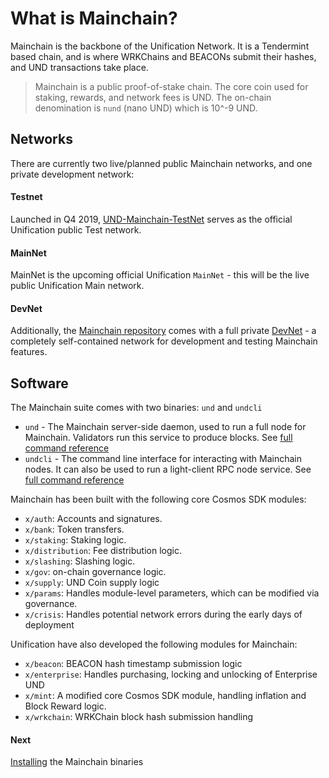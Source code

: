 # What is Mainchain?

Mainchain is the backbone of the Unification Network. It is a Tendermint based chain, and is where WRKChains and BEACONs submit their hashes, and UND transactions take place.

>Mainchain is a public proof-of-stake chain. The core coin used for staking,
>rewards, and network fees is UND. The on-chain denomination is `nund`
> (nano UND) which is 10^-9 UND.

## Networks

There are currently two live/planned public Mainchain networks, and one private development network:

#### Testnet
Launched in Q4 2019, [UND-Mainchain-TestNet](https://github.com/unification-com/testnet) serves as the official Unification public Test network.  

#### MainNet
MainNet is the upcoming official Unification `MainNet` - this will be the live public Unification Main network.

#### DevNet
Additionally, the [Mainchain repository](https://github.com/unification-com/mainchain) comes with a full private [DevNet](local-devnet.md) - a completely self-contained network for development and testing Mainchain features.

## Software

The Mainchain suite comes with two binaries: `und` and `undcli`

- `und` - The Mainchain server-side daemon, used to run a full node for Mainchain. Validators run this service to produce blocks. See [full command reference](und-commands.md)  
- `undcli` - The command line interface for interacting with Mainchain nodes. It can also be used to run a light-client RPC node service. See [full command reference](undcli-commands.md)

Mainchain has been built with the following core Cosmos SDK modules:

- `x/auth`: Accounts and signatures.
- `x/bank`: Token transfers.
- `x/staking`: Staking logic.
- `x/distribution`: Fee distribution logic.
- `x/slashing`: Slashing logic.
- `x/gov`: on-chain governance logic.
- `x/supply`: UND Coin supply logic
- `x/params`: Handles module-level parameters, which can be modified via governance.
- `x/crisis`: Handles potential network errors during the early days of deployment

Unification have also developed the following modules for Mainchain:

- `x/beacon`: BEACON hash timestamp submission logic
- `x/enterprise`: Handles purchasing, locking and unlocking of Enterprise UND
- `x/mint`: A modified core Cosmos SDK module, handling inflation and Block Reward logic.
- `x/wrkchain`: WRKChain block hash submission handling

#### Next

[Installing](installation.md) the Mainchain binaries
